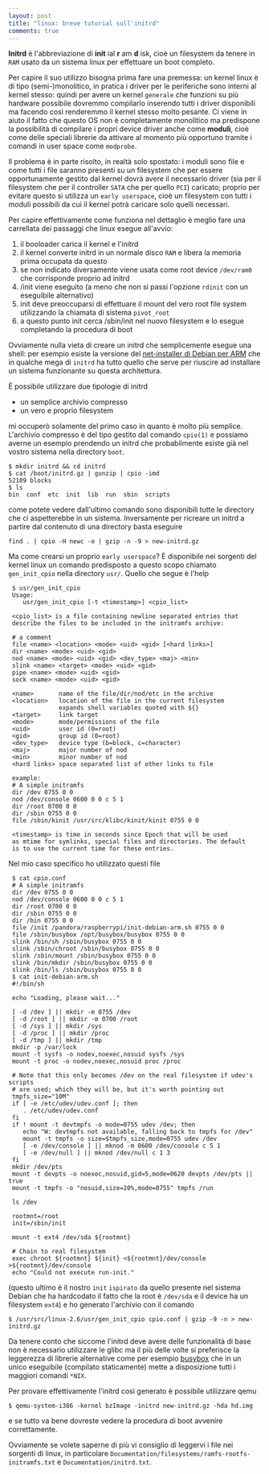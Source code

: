 ```yaml
---
layout: post
title: "linux: breve tutorial sull'initrd"
comments: true
---
```

**Initrd** è l'abbreviazione di **init** ial **r** am **d** isk, cioè un
filesystem da tenere in ``RAM`` usato da un sistema linux per effettuare un
boot completo.

Per capire il suo utilizzo bisogna prima fare una premessa: un kernel linux è
di tipo (semi-)monolitico, in pratica i driver per le periferiche sono interni
al kernel stesso: quindi per avere un kernel `generale` che funzioni su più
hardware possibile dovremmo compilarlo inserendo tutti i driver disponibili ma
facendo così renderemmo il kernel stesso molto pesante. Ci viene in aiuto il
fatto che questo OS non è completamente monolitico ma predispone la possibilità
di compilare i propri device driver anche come **moduli**, cioè come delle
speciali librerie da attivare al momento più opportuno tramite i comandi in
user space come ``modprobe``.

Il problema è in parte risolto, in realtà solo spostato: i moduli sono file e
come tutti i file saranno presenti su un filesystem che per essere
opportunamente gestito dal kernel dovrà avere il necessario driver (sia per il
filesystem che per il controller ``SATA`` che per quello ``PCI``) caricato;
proprio per evitare questo si utilizza un `early userspace`, cioè un filesystem
con tutti i moduli possibili da cui il kernel potrà caricare solo quelli
necessari.

Per capire effettivamente come funziona nel dettaglio è meglio fare una
carrellata dei passaggi che linux esegue all'avvio:

 1. il booloader carica il kernel e l'initrd
 2. il kernel converte initrd in un normale disco ``RAM`` e libera la memoria prima occupata da questo
 3. se non indicato diversamente viene usata come root device ``/dev/ram0`` che corrisponde proprio ad initrd
 4. /init viene eseguito (a meno che non si passi l'opzione ``rdinit`` con un eseguibile alternativo)
 5. init deve preoccuparsi di effettuare il mount del vero root file system utilizzando la chiamata di sistema ``pivot_root``
 6. a questo punto init cerca /sbin/init nel nuovo filesystem e lo esegue completando la procedura di boot

Ovviamente nulla vieta di creare un initrd che semplicemente esegue una shell:
per esempio esiste la versione del [net-installer di Debian per ARM](http://d-i.debian.org/daily-images/armel/daily/versatile/netboot/) che in
qualche mega di ``initrd`` ha tutto quello che serve per riuscire ad installare
un sistema funzionante su questa architettura.

È possibile utilizzare due tipologie di initrd

 - un semplice archivio compresso
 - un vero e proprio filesystem

mi occuperò solamente del primo caso in quanto è molto più semplice. L'archivio compresso è del tipo gestito dal comando ``cpio(1)`` e possiamo averne un esempio prendendo un initrd che probabilmente esiste già nel vostro sistema nella directory ``boot``.

    $ mkdir initrd && cd initrd
    $ cat /boot/initrd.gz | gunzip | cpio -imd
    52109 blocks
    $ ls
    bin  conf  etc  init  lib  run  sbin  scripts

come potete vedere dall'ultimo comando sono disponibili tutte le directory che
ci aspetterebbe in un sistema. Inversamente per ricreare un initrd a partire
dal contenuto di una directory basta eseguire

    find . | cpio -H newc -o | gzip -n -9 > new-initrd.gz

Ma come crearsi un proprio `early userspace`? È disponibile nei sorgenti del
kernel linux un comando predisposto a questo scopo chiamato ``gen_init_cpio``
nella directory ``usr/``. Quello che segue è l'help

     $ usr/gen_init_cpio 
     Usage:
        usr/gen_init_cpio [-t <timestamp>] <cpio_list>

     <cpio_list> is a file containing newline separated entries that
     describe the files to be included in the initramfs archive:

     # a comment
     file <name> <location> <mode> <uid> <gid> [<hard links>]
     dir <name> <mode> <uid> <gid>
     nod <name> <mode> <uid> <gid> <dev_type> <maj> <min>
     slink <name> <target> <mode> <uid> <gid>
     pipe <name> <mode> <uid> <gid>
     sock <name> <mode> <uid> <gid>
    
     <name>       name of the file/dir/nod/etc in the archive
     <location>   location of the file in the current filesystem
                  expands shell variables quoted with ${}
     <target>     link target
     <mode>       mode/permissions of the file
     <uid>        user id (0=root)
     <gid>        group id (0=root)
     <dev_type>   device type (b=block, c=character)
     <maj>        major number of nod
     <min>        minor number of nod
     <hard links> space separated list of other links to file
    
     example:
     # A simple initramfs
     dir /dev 0755 0 0
     nod /dev/console 0600 0 0 c 5 1
     dir /root 0700 0 0
     dir /sbin 0755 0 0
     file /sbin/kinit /usr/src/klibc/kinit/kinit 0755 0 0
    
     <timestamp> is time in seconds since Epoch that will be used
     as mtime for symlinks, special files and directories. The default
     is to use the current time for these entries.

Nel mio caso specifico ho utilizzato questi file

     $ cat cpio.conf 
     # A simple initramfs
     dir /dev 0755 0 0
     nod /dev/console 0600 0 0 c 5 1
     dir /root 0700 0 0
     dir /sbin 0755 0 0
     dir /bin 0755 0 0
     file /init /pandora/raspberrypi/init-debian-arm.sh 0755 0 0
     file /sbin/busybox /opt/busybox/busybox 0755 0 0
     slink /bin/sh /sbin/busybox 0755 0 0
     slink /sbin/chroot /sbin/busybox 0755 0 0
     slink /sbin/mount /sbin/busybox 0755 0 0
     slink /bin/mkdir /sbin/busybox 0755 0 0
     slink /bin/ls /sbin/busybox 0755 0 0
     $ cat init-debian-arm.sh 
     #!/bin/sh
    
     echo "Loading, please wait..."
    
     [ -d /dev ] || mkdir -m 0755 /dev
     [ -d /root ] || mkdir -m 0700 /root
     [ -d /sys ] || mkdir /sys
     [ -d /proc ] || mkdir /proc
     [ -d /tmp ] || mkdir /tmp
     mkdir -p /var/lock
     mount -t sysfs -o nodev,noexec,nosuid sysfs /sys
     mount -t proc -o nodev,noexec,nosuid proc /proc
    
     # Note that this only becomes /dev on the real filesystem if udev's scripts
     # are used; which they will be, but it's worth pointing out
     tmpfs_size="10M"
     if [ -e /etc/udev/udev.conf ]; then
        . /etc/udev/udev.conf
     fi
     if ! mount -t devtmpfs -o mode=0755 udev /dev; then
        echo "W: devtmpfs not available, falling back to tmpfs for /dev"
        mount -t tmpfs -o size=$tmpfs_size,mode=0755 udev /dev
        [ -e /dev/console ] || mknod -m 0600 /dev/console c 5 1
        [ -e /dev/null ] || mknod /dev/null c 1 3
     fi
     mkdir /dev/pts
     mount -t devpts -o noexec,nosuid,gid=5,mode=0620 devpts /dev/pts || true
     mount -t tmpfs -o "nosuid,size=20%,mode=0755" tmpfs /run
    
     ls /dev
    
     rootmnt=/root
     init=/sbin/init
    
     mount -t ext4 /dev/sda ${rootmnt}
    
     # Chain to real filesystem
     exec chroot ${rootmnt} ${init} <${rootmnt}/dev/console >${rootmnt}/dev/console
     echo "Could not execute run-init."

(questo ultimo è il nostro ``init`` `ispirato` da quello presente nel sistema
Debian che ha hardcodato il fatto che la root è ``/dev/sda`` e il device ha un
filesystem ``ext4``) e ho generato l'archivio con il comando

    $ /usr/src/linux-2.6/usr/gen_init_cpio cpio.conf | gzip -9 -n > new-initrd.gz

Da tenere conto che siccome l'initrd deve avere delle funzionalità di base non
è necessario utilizzare le glibc ma il più delle volte si preferisce la
leggerezza di librerie alternative come per esempio [busybox](http://busybox.net/) che in un unico eseguibile (compilato staticamente)
mette a disposizione tutti i maggiori comandi ``*NIX``.

Per provare effettivamente l'initrd così generato è possibile utilizzare qemu


    $ qemu-system-i386 -kernel bzImage -initrd new-initrd.gz -hda hd.img

e se tutto va bene dovreste vedere la procedura di boot avvenire correttamente.

Ovviamente se volete saperne di più vi consiglio di leggervi i file nei
sorgenti di linux, in particolare
``Documentation/filesystems/ramfs-rootfs-initramfs.txt`` e
``Documentation/initrd.txt``.
